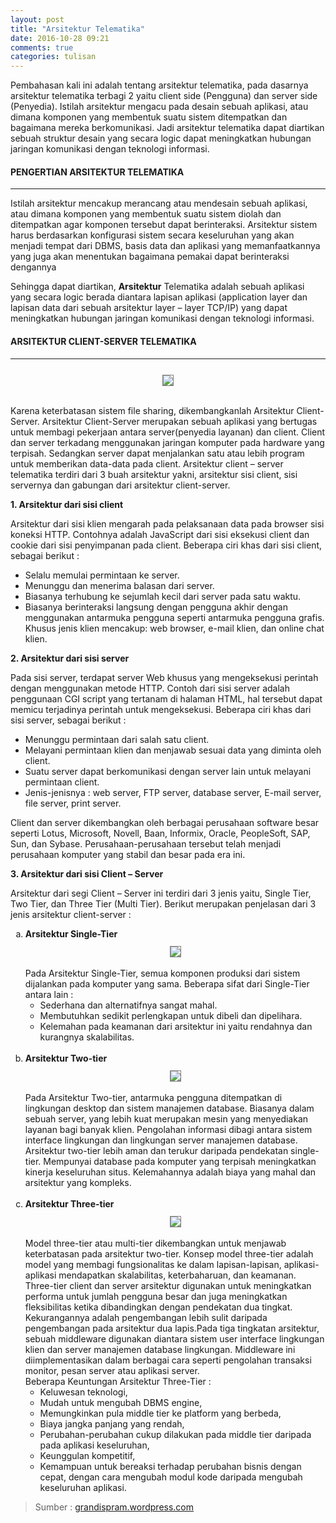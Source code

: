 ```yaml
---
layout: post
title: "Arsitektur Telematika"
date: 2016-10-28 09:21
comments: true
categories: tulisan
---
```


Pembahasan kali ini adalah tentang arsitektur telematika, pada dasarnya arsitektur telematika terbagi 2 yaitu client side (Pengguna) dan server side (Penyedia).
Istilah arsitektur mengacu pada desain sebuah aplikasi, atau dimana komponen yang membentuk suatu sistem ditempatkan dan bagaimana mereka berkomunikasi.
Jadi arsitektur telematika dapat diartikan sebuah struktur desain yang secara logic dapat meningkatkan hubungan jaringan komunikasi dengan teknologi informasi.

<!-- more -->

#### PENGERTIAN ARSITEKTUR TELEMATIKA

<hr />

Istilah arsitektur mencakup merancang atau mendesain sebuah aplikasi, atau dimana komponen yang membentuk suatu sistem diolah dan ditempatkan agar komponen tersebut dapat berinteraksi. Arsitektur sistem harus berdasarkan konfigurasi sistem secara keseluruhan yang akan menjadi tempat dari DBMS, basis data dan aplikasi yang memanfaatkannya yang juga akan menentukan bagaimana pemakai dapat berinteraksi dengannya

Sehingga dapat diartikan, <b>Arsitektur</b> Telematika adalah sebuah aplikasi yang secara logic berada diantara lapisan aplikasi (application layer dan lapisan data dari sebuah arsitektur layer – layer TCP/IP) yang dapat meningkatkan hubungan jaringan komunikasi dengan teknologi informasi.

#### ARSITEKTUR CLIENT-SERVER TELEMATIKA

<hr />

<center><img src="{{root_url}}/images/blog/arsitektur_telematika/client_server.png" style="border:1px solid grey;margin-top:0.8em"></center><br />

Karena keterbatasan sistem file sharing, dikembangkanlah Arsitektur Client-Server. Arsitektur Client-Server merupakan sebuah aplikasi yang bertugas untuk membagi pekerjaan antara server(penyedia layanan) dan client. Client dan server terkadang menggunakan jaringan komputer pada hardware yang terpisah. Sedangkan server dapat menjalankan satu atau lebih program untuk memberikan data-data pada client. Arsitektur client – server telematika terdiri dari 3 buah arsitektur yakni, arsitektur sisi client, sisi servernya dan gabungan dari arsitektur client-server.

<b>1. Arsitektur  dari sisi client </b>

Arsitektur dari sisi klien mengarah pada  pelaksanaan data  pada browser sisi koneksi HTTP. Contohnya adalah JavaScript dari sisi eksekusi client dan cookie dari sisi penyimpanan pada client. Beberapa ciri khas dari sisi client, sebagai berikut :

<ul>
	<li>Selalu memulai permintaan ke server.</li>
	<li>Menunggu dan menerima balasan dari server.</li>
	<li>Biasanya terhubung ke sejumlah kecil dari server pada satu waktu.</li>
	<li>Biasanya berinteraksi langsung dengan pengguna akhir dengan menggunakan antarmuka pengguna seperti antarmuka pengguna grafis. Khusus jenis klien mencakup: web browser, e-mail klien, dan online chat klien.</li>
</ul>

<b>2. Arsitektur dari sisi server </b>

Pada sisi server, terdapat server Web khusus yang mengeksekusi perintah dengan menggunakan metode HTTP. Contoh dari sisi server adalah penggunaan CGI script yang tertanam di halaman HTML, hal tersebut dapat memicu terjadinya perintah untuk mengeksekusi. Beberapa ciri khas dari sisi server, sebagai berikut :

<ul>
	<li>Menunggu permintaan dari salah satu client.</li>
	<li>Melayani permintaan klien dan menjawab sesuai data yang diminta oleh client.</li>
	<li>Suatu server dapat berkomunikasi dengan server lain untuk melayani permintaan client.</li>
	<li>Jenis-jenisnya : web server, FTP server, database server, E-mail server, file server, print server.</li>
</ul>

Client dan server dikembangkan oleh berbagai perusahaan software besar seperti Lotus, Microsoft, Novell, Baan, Informix, Oracle, PeopleSoft, SAP, Sun, dan Sybase. Perusahaan-perusahaan tersebut telah menjadi perusahaan komputer yang stabil dan besar pada era ini.

<b>3. Arsitektur dari sisi Client – Server </b>

Arsitektur dari segi Client – Server ini terdiri dari 3 jenis yaitu, Single Tier, Two Tier, dan Three Tier (Multi Tier). 
Berikut merupakan penjelasan dari 3 jenis arsitektur client-server :

<ol type="a">
	<li><b>Arsitektur Single-Tier</b><br />
<center><img src="{{root_url}}/images/blog/arsitektur_telematika/1_tier.jpg" style="border:1px solid grey;margin-top:0.8em"></center><br />
	    Pada Arsitektur Single-Tier, semua komponen produksi dari sistem dijalankan pada komputer yang sama. 
	    Beberapa sifat dari Single-Tier antara lain :
		<ul>
			<li>Sederhana dan alternatifnya sangat mahal.</li>
			<li>Membutuhkan sedikit perlengkapan untuk dibeli dan dipelihara.</li>
			<li>Kelemahan pada keamanan dari arsitektur ini yaitu rendahnya dan kurangnya skalabilitas.</li>
		</ul><br />
	</li>
	<li><b>Arsitektur Two-tier</b><br />
<center><img src="{{root_url}}/images/blog/arsitektur_telematika/2_tier.jpg" style="border:1px solid grey;margin-top:0.8em"></center><br />
	    Pada Arsitektur Two-tier, antarmuka pengguna ditempatkan di lingkungan desktop dan sistem manajemen database. Biasanya dalam sebuah server, yang lebih kuat merupakan mesin yang menyediakan layanan bagi banyak klien. Pengolahan informasi dibagi antara sistem interface lingkungan dan lingkungan server manajemen database. Arsitektur two-tier lebih aman dan terukur daripada pendekatan single-tier. Mempunyai database pada komputer yang terpisah meningkatkan kinerja keseluruhan situs. Kelemahannya adalah biaya yang mahal dan arsitektur yang kompleks.
	<br /><br /></li>
	<li><b>Arsitektur Three-tier</b><br />
<center><img src="{{root_url}}/images/blog/arsitektur_telematika/3_tier.jpg" style="border:1px solid grey;margin-top:0.8em"></center><br />
	    Model three-tier atau multi-tier dikembangkan untuk menjawab keterbatasan pada arsitektur two-tier. Konsep model three-tier adalah model yang membagi fungsionalitas ke dalam lapisan-lapisan, aplikasi-aplikasi mendapatkan skalabilitas, keterbaharuan, dan keamanan. Three-tier client dan server arsitektur digunakan untuk meningkatkan performa untuk jumlah pengguna besar dan juga meningkatkan fleksibilitas ketika dibandingkan dengan pendekatan dua tingkat. Kekurangannya adalah pengembangan lebih sulit daripada pengembangan pada arsitektur dua lapis.Pada tiga tingkatan arsitektur, sebuah middleware digunakan diantara sistem user interface lingkungan klien dan server manajemen database lingkungan. Middleware ini diimplementasikan dalam berbagai cara seperti pengolahan transaksi monitor, pesan server atau aplikasi server.<br />
	Beberapa Keuntungan Arsitektur Three-Tier :
<ul>
	<li>Keluwesan teknologi,</li>
	<li>Mudah untuk mengubah DBMS engine,</li>
	<li>Memungkinkan pula middle tier ke platform yang berbeda,</li>
	<li>Biaya jangka panjang yang rendah,</li>
	<li>Perubahan-perubahan cukup dilakukan pada middle tier daripada pada aplikasi keseluruhan,</li>
	<li>Keunggulan kompetitif,</li>
	<li>Kemampuan untuk bereaksi terhadap perubahan bisnis dengan cepat, dengan cara mengubah modul kode daripada mengubah keseluruhan aplikasi.</li>
</ul>
	</li>
</ol>


> Sumber : <a href="https://grandispram.wordpress.com/2016/10/12/arsitektur-telematika/">grandispram.wordpress.com</a>
